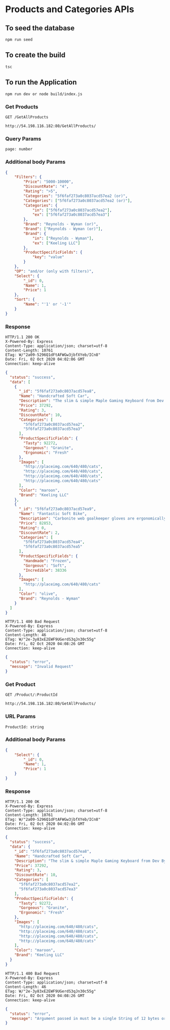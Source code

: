 # Products and Categories APIs
## To seed the database
    npm run seed
## To create the build
    tsc
## To run the Application
    npm run dev or node build/index.js
### Get Products
`GET /GetAllProducts`

    http://54.198.116.182:80/GetAllProducts/

### Query Params
    page: number

### Additional body Params
```json
{
    "Filters": {
        "Price": "5000-10000",
        "DiscountRate": "4",
        "Rating": ">5",
        "Categories": "5f6faf273a0c8037acd57ea2 (or)",
        "Categories": ["5f6faf273a0c8037acd57ea2 (or)"],
        "Categories": {
            "in": ["5f6faf273a0c8037acd57ea2"],
            "ex": ["5f6faf273a0c8037acd57ea3"]
        },
        "Brand": "Reynolds - Wyman (or)",
        "Brand": ["Reynolds - Wyman (or)"],
        "Brand": {
            "in": ["Reynolds - Wyman"],
            "ex": ["Keeling LLC"]
        },
        "ProductSpecificFields": {
            "key": "value"
        }
    },
    "OP": "and/or (only with filters)",
    "Select": {
        "_id": 0,
        "Name": 1,
        "Price": 1
    },
    "Sort": {
        "Name": "'1' or '-1'"
    }
}
```
### Response
    HTTP/1.1 200 OK
    X-Powered-By: Express
    Content-Type: application/json; charset=utf-8
    Content-Length: 10761
    ETag: W/"2a09-5296Q1dFtAFWGw3jbfXYeb/ICn8"
    Date: Fri, 02 Oct 2020 04:02:06 GMT
    Connection: keep-alive
```json
{
  "status": "success",
  "data": [
    {
      "_id": "5f6faf273a0c8037acd57ea8",
      "Name": "Handcrafted Soft Car",
      "Description": "The slim & simple Maple Gaming Keyboard from Dev Byte comes with a sleek body and 7- Color RGB LED Back-lighting for smart functionality",
      "Price": 37292,
      "Rating": 3,
      "DiscountRate": 10,
      "Categories": [
        "5f6faf273a0c8037acd57ea2",
        "5f6faf273a0c8037acd57ea3"
      ],
      "ProductSpecificFields": {
        "Tasty": 92272,
        "Gorgeous": "Granite",
        "Ergonomic": "Fresh"
      },
      "Images": [
        "http://placeimg.com/640/480/cats",
        "http://placeimg.com/640/480/cats",
        "http://placeimg.com/640/480/cats",
        "http://placeimg.com/640/480/cats"
      ],
      "Color": "maroon",
      "Brand": "Keeling LLC"
    },
    {
      "_id": "5f6faf273a0c8037acd57ea9",
      "Name": "Fantastic Soft Bike",
      "Description": "Carbonite web goalkeeper gloves are ergonomically designed to give easy fit",
      "Price": 82853,
      "Rating": 0,
      "DiscountRate": 2,
      "Categories": [
        "5f6faf273a0c8037acd57ea4",
        "5f6faf273a0c8037acd57ea5"
      ],
      "ProductSpecificFields": {
        "Handmade": "Frozen",
        "Gorgeous": "Soft",
        "Incredible": 38336
      },
      "Images": [
        "http://placeimg.com/640/480/cats"
      ],
      "Color": "olive",
      "Brand": "Reynolds - Wyman"
    }
  ]
}
```
    HTTP/1.1 400 Bad Request
    X-Powered-By: Express
    Content-Type: application/json; charset=utf-8
    Content-Length: 46
    ETag: W/"2e-3y83xE2EWF9UGerdS3qJn30c55g"
    Date: Fri, 02 Oct 2020 04:08:26 GMT
    Connection: keep-alive

```json
{
  "status": "error",
  "message": "Invalid Request"
}
```


### Get Product
`GET /Product/:ProductId`

    http://54.198.116.182:80/GetAllProducts/

### URL Params
    ProductId: string

### Additional body Params
```json
{
    "Select": {
        "_id": 0,
        "Name": 1,
        "Price": 1
    }
}
```
### Response
    HTTP/1.1 200 OK
    X-Powered-By: Express
    Content-Type: application/json; charset=utf-8
    Content-Length: 10761
    ETag: W/"2a09-5296Q1dFtAFWGw3jbfXYeb/ICn8"
    Date: Fri, 02 Oct 2020 04:02:06 GMT
    Connection: keep-alive
```json
{
  "status": "success",
  "data": {
    "_id": "5f6faf273a0c8037acd57ea8",
    "Name": "Handcrafted Soft Car",
    "Description": "The slim & simple Maple Gaming Keyboard from Dev Byte comes with a sleek body and 7- Color RGB LED Back-lighting for smart functionality",
    "Price": 37292,
    "Rating": 3,
    "DiscountRate": 10,
    "Categories": [
      "5f6faf273a0c8037acd57ea2",
      "5f6faf273a0c8037acd57ea3"
    ],
    "ProductSpecificFields": {
      "Tasty": 92272,
      "Gorgeous": "Granite",
      "Ergonomic": "Fresh"
    },
    "Images": [
      "http://placeimg.com/640/480/cats",
      "http://placeimg.com/640/480/cats",
      "http://placeimg.com/640/480/cats",
      "http://placeimg.com/640/480/cats"
    ],
    "Color": "maroon",
    "Brand": "Keeling LLC"
  }
}
```
    HTTP/1.1 400 Bad Request
    X-Powered-By: Express
    Content-Type: application/json; charset=utf-8
    Content-Length: 46
    ETag: W/"2e-3y83xE2EWF9UGerdS3qJn30c55g"
    Date: Fri, 02 Oct 2020 04:08:26 GMT
    Connection: keep-alive

```json
{
  "status": "error",
  "message": "Argument passed in must be a single String of 12 bytes or a string of 24 hex characters"
}
```
